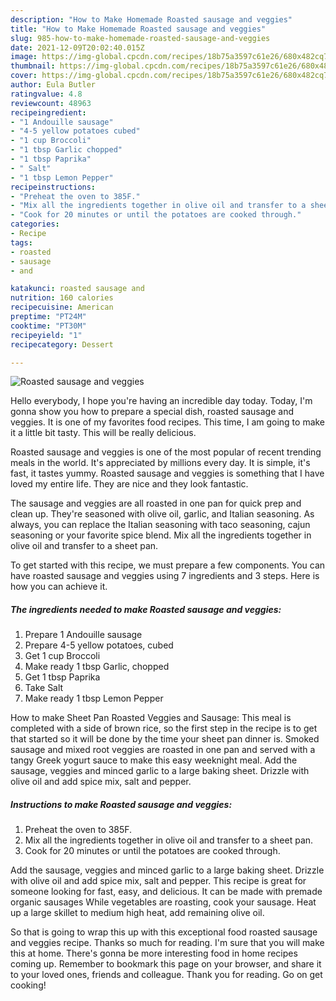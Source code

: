 ```yaml
---
description: "How to Make Homemade Roasted sausage and veggies"
title: "How to Make Homemade Roasted sausage and veggies"
slug: 985-how-to-make-homemade-roasted-sausage-and-veggies
date: 2021-12-09T20:02:40.015Z
image: https://img-global.cpcdn.com/recipes/18b75a3597c61e26/680x482cq70/roasted-sausage-and-veggies-recipe-main-photo.jpg
thumbnail: https://img-global.cpcdn.com/recipes/18b75a3597c61e26/680x482cq70/roasted-sausage-and-veggies-recipe-main-photo.jpg
cover: https://img-global.cpcdn.com/recipes/18b75a3597c61e26/680x482cq70/roasted-sausage-and-veggies-recipe-main-photo.jpg
author: Eula Butler
ratingvalue: 4.8
reviewcount: 48963
recipeingredient:
- "1 Andouille sausage"
- "4-5 yellow potatoes cubed"
- "1 cup Broccoli"
- "1 tbsp Garlic chopped"
- "1 tbsp Paprika"
- " Salt"
- "1 tbsp Lemon Pepper"
recipeinstructions:
- "Preheat the oven to 385F."
- "Mix all the ingredients together in olive oil and transfer to a sheet pan."
- "Cook for 20 minutes or until the potatoes are cooked through."
categories:
- Recipe
tags:
- roasted
- sausage
- and

katakunci: roasted sausage and 
nutrition: 160 calories
recipecuisine: American
preptime: "PT24M"
cooktime: "PT30M"
recipeyield: "1"
recipecategory: Dessert

---
```



![Roasted sausage and veggies](https://img-global.cpcdn.com/recipes/18b75a3597c61e26/680x482cq70/roasted-sausage-and-veggies-recipe-main-photo.jpg)

Hello everybody, I hope you're having an incredible day today. Today, I'm gonna show you how to prepare a special dish, roasted sausage and veggies. It is one of my favorites food recipes. This time, I am going to make it a little bit tasty. This will be really delicious.

Roasted sausage and veggies is one of the most popular of recent trending meals in the world. It's appreciated by millions every day. It is simple, it's fast, it tastes yummy. Roasted sausage and veggies is something that I have loved my entire life. They are nice and they look fantastic.

The sausage and veggies are all roasted in one pan for quick prep and clean up. They&#39;re seasoned with olive oil, garlic, and Italian seasoning. As always, you can replace the Italian seasoning with taco seasoning, cajun seasoning or your favorite spice blend. Mix all the ingredients together in olive oil and transfer to a sheet pan.


To get started with this recipe, we must prepare a few components. You can have roasted sausage and veggies using 7 ingredients and 3 steps. Here is how you can achieve it.

<!--inarticleads1-->

##### The ingredients needed to make Roasted sausage and veggies:

1. Prepare 1 Andouille sausage
1. Prepare 4-5 yellow potatoes, cubed
1. Get 1 cup Broccoli
1. Make ready 1 tbsp Garlic, chopped
1. Get 1 tbsp Paprika
1. Take  Salt
1. Make ready 1 tbsp Lemon Pepper


How to make Sheet Pan Roasted Veggies and Sausage: This meal is completed with a side of brown rice, so the first step in the recipe is to get that started so it will be done by the time your sheet pan dinner is. Smoked sausage and mixed root veggies are roasted in one pan and served with a tangy Greek yogurt sauce to make this easy weeknight meal. Add the sausage, veggies and minced garlic to a large baking sheet. Drizzle with olive oil and add spice mix, salt and pepper. 

<!--inarticleads2-->

##### Instructions to make Roasted sausage and veggies:

1. Preheat the oven to 385F.
1. Mix all the ingredients together in olive oil and transfer to a sheet pan.
1. Cook for 20 minutes or until the potatoes are cooked through.


Add the sausage, veggies and minced garlic to a large baking sheet. Drizzle with olive oil and add spice mix, salt and pepper. This recipe is great for someone looking for fast, easy, and delicious. It can be made with premade organic sausages While vegetables are roasting, cook your sausage. Heat up a large skillet to medium high heat, add remaining olive oil. 

So that is going to wrap this up with this exceptional food roasted sausage and veggies recipe. Thanks so much for reading. I'm sure that you will make this at home. There's gonna be more interesting food in home recipes coming up. Remember to bookmark this page on your browser, and share it to your loved ones, friends and colleague. Thank you for reading. Go on get cooking!
